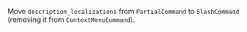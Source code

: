 Move `description_localizations` from `PartialCommand` to `SlashCommand` (removing it from `ContextMenuCommand`).
